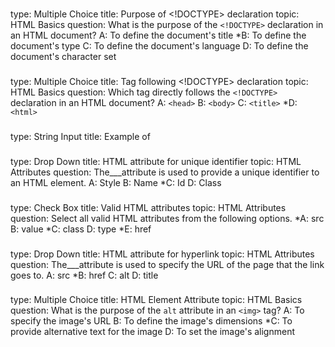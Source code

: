 ###
type: Multiple Choice
title: Purpose of <!DOCTYPE> declaration
topic: HTML Basics
question: What is the purpose of the `<!DOCTYPE>` declaration in an HTML document?
A: To define the document's title
*B: To define the document's type
C: To define the document's language
D: To define the document's character set
###
type: Multiple Choice
title: Tag following <!DOCTYPE> declaration
topic: HTML Basics
question: Which tag directly follows the `<!DOCTYPE>` declaration in an HTML document?
A: `<head>`
B: `<body>`
C: `<title>`
*D: `<html>`
###
type: String Input
title: Example of <title> tag,
topic: HTML Basics,
question: Write an example of a `<title>` tag with the content "My Web Page".
answer: <title>My Web Page</title>
###
type: Drop Down
title: HTML attribute for unique identifier
topic: HTML Attributes
question: The___attribute is used to provide a unique identifier to an HTML element.
A: Style
B: Name
*C: Id
D: Class
###
type: Check Box
title: Valid HTML attributes
topic: HTML Attributes
question: Select all valid HTML attributes from the following options.
*A: src
B: value
*C: class
D: type
*E: href
###
type: Drop Down
title: HTML attribute for hyperlink
topic: HTML Attributes
question: The___attribute is used to specify the URL of the page that the link goes to. 
A: src 
*B: href 
C: alt 
D: title
###
type: Multiple Choice
title: HTML Element Attribute
topic: HTML Basics
question: What is the purpose of the `alt` attribute in an `<img>` tag?
A: To specify the image's URL
B: To define the image's dimensions
*C: To provide alternative text for the image
D: To set the image's alignment
###



